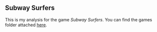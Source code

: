 ## Subway Surfers

This is my analysis for the game *Subway Surfers*. You can find the games folder attached [here](com.kiloo.subwaysurf.zip).
